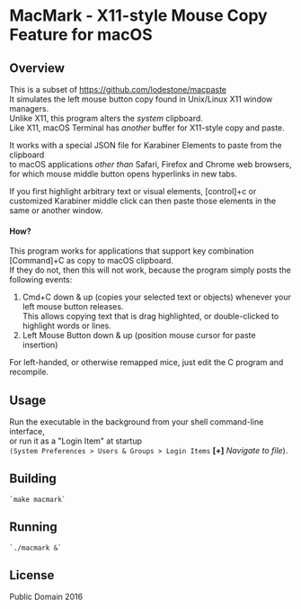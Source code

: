 # MacMark - X11-style Mouse Copy Feature for macOS

## Overview
This is a subset of https://github.com/lodestone/macpaste  
It simulates the left mouse button copy found in Unix/Linux X11 window managers.  
Unlike X11, this program alters the *system* clipboard.  
Like X11, macOS Terminal has *another* buffer for X11-style copy and paste.  

It works with a special JSON file for Karabiner Elements to paste from the clipboard  
to macOS applications *other than* Safari, Firefox and Chrome web browsers,  
for which mouse middle button opens hyperlinks in new tabs.  

If you first highlight arbitrary text or visual elements, [control]+c or  
customized Karabiner middle click can then paste those elements in the same or another window.  

#### How?
This program works for applications that support key combination [Command]+C as copy to macOS clipboard.  
If they do not, then this will not work, because the program simply posts the following events: 

1. Cmd+C down & up (copies your selected text or objects) whenever your left mouse button releases.  
   This allows copying text that is drag highlighted, or double-clicked to highlight words or lines.  
2. Left Mouse Button down & up (position mouse cursor for paste insertion)

For left-handed, or otherwise remapped mice, just edit the C program and recompile.

## Usage
Run the executable in the background from your shell command-line interface,  
or run it as a "Login Item" at startup  
`(System Preferences > Users & Groups > Login Items` **[+]** *Navigate to file*).

## Building
    `make macmark`

## Running
    `./macmark &`

## License
Public Domain 2016

